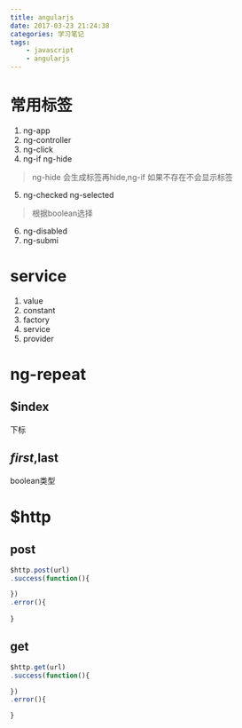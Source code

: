 ```yaml
---
title: angularjs
date: 2017-03-23 21:24:38
categories: 学习笔记
tags:
    - javascript
    - angularjs
---
```


# 常用标签
1. ng-app
2. ng-controller
3. ng-click
4. ng-if ng-hide
>ng-hide 会生成标签再hide,ng-if 如果不存在不会显示标签 

5. ng-checked ng-selected  
>根据boolean选择

6. ng-disabled 
7. ng-submi

# service
1. value
2. constant
3. factory
4. service
5. provider

# ng-repeat
## $index
下标
## $first,$last
boolean类型

# $http
## post
```javascript
$http.post(url)
.success(function(){

})
.error(){
    
}
```

## get
```javascript
$http.get(url)
.success(function(){

})
.error(){

}
```
